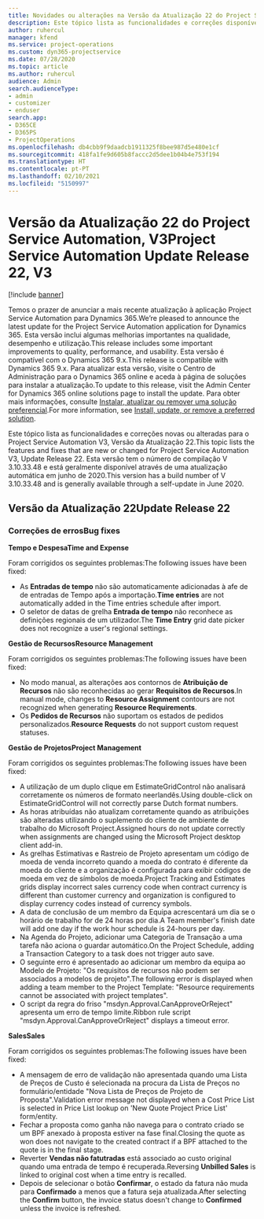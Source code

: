 ```yaml
---
title: Novidades ou alterações na Versão da Atualização 22 do Project Service Automation, V3
description: Este tópico lista as funcionalidades e correções disponíveis no Project Service Automation V3, Versão da Atualização 22, V3.
author: ruhercul
manager: kfend
ms.service: project-operations
ms.custom: dyn365-projectservice
ms.date: 07/28/2020
ms.topic: article
ms.author: ruhercul
audience: Admin
search.audienceType:
- admin
- customizer
- enduser
search.app:
- D365CE
- D365PS
- ProjectOperations
ms.openlocfilehash: db4cbb9f9daadcb1911325f8bee987d5e480e1cf
ms.sourcegitcommit: 418fa1fe9d605b8faccc2d5dee1b04b4e753f194
ms.translationtype: HT
ms.contentlocale: pt-PT
ms.lasthandoff: 02/10/2021
ms.locfileid: "5150997"
---
```

# <a name="project-service-automation-update-release-22-v3"></a><span data-ttu-id="4410a-103">Versão da Atualização 22 do Project Service Automation, V3</span><span class="sxs-lookup"><span data-stu-id="4410a-103">Project Service Automation Update Release 22, V3</span></span>

[!include [banner](../includes/psa-now-project-operations.md)]

<span data-ttu-id="4410a-104">Temos o prazer de anunciar a mais recente atualização à aplicação Project Service Automation para Dynamics 365.</span><span class="sxs-lookup"><span data-stu-id="4410a-104">We’re pleased to announce the latest update for the Project Service Automation application for Dynamics 365.</span></span> <span data-ttu-id="4410a-105">Esta versão inclui algumas melhorias importantes na qualidade, desempenho e utilização.</span><span class="sxs-lookup"><span data-stu-id="4410a-105">This release includes some important improvements to quality, performance, and usability.</span></span> <span data-ttu-id="4410a-106">Esta versão é compatível com o Dynamics 365 9.x.</span><span class="sxs-lookup"><span data-stu-id="4410a-106">This release is compatible with Dynamics 365 9.x.</span></span> <span data-ttu-id="4410a-107">Para atualizar esta versão, visite o Centro de Administração para o Dynamics 365 online e aceda à página de soluções para instalar a atualização.</span><span class="sxs-lookup"><span data-stu-id="4410a-107">To update to this release, visit the Admin Center for Dynamics 365 online solutions page to install the update.</span></span> <span data-ttu-id="4410a-108">Para obter mais informações, consulte [Instalar, atualizar ou remover uma solução preferencial](https://docs.microsoft.com/power-platform/admin/install-remove-preferred-solution).</span><span class="sxs-lookup"><span data-stu-id="4410a-108">For more information, see [Install, update, or remove a preferred solution](https://docs.microsoft.com/power-platform/admin/install-remove-preferred-solution).</span></span>

<span data-ttu-id="4410a-109">Este tópico lista as funcionalidades e correções novas ou alteradas para o Project Service Automation V3, Versão da Atualização 22.</span><span class="sxs-lookup"><span data-stu-id="4410a-109">This topic lists the features and fixes that are new or changed for Project Service Automation V3, Update Release 22.</span></span> <span data-ttu-id="4410a-110">Esta versão tem o número de compilação V 3.10.33.48 e está geralmente disponível através de uma atualização automática em junho de 2020.</span><span class="sxs-lookup"><span data-stu-id="4410a-110">This version has a build number of V 3.10.33.48 and is generally available through a self-update in June 2020.</span></span>

## <a name="update-release-22"></a><span data-ttu-id="4410a-111">Versão da Atualização 22</span><span class="sxs-lookup"><span data-stu-id="4410a-111">Update Release 22</span></span>

### <a name="bug-fixes"></a><span data-ttu-id="4410a-112">Correções de erros</span><span class="sxs-lookup"><span data-stu-id="4410a-112">Bug fixes</span></span>



<span data-ttu-id="4410a-113">**Tempo e Despesa**</span><span class="sxs-lookup"><span data-stu-id="4410a-113">**Time and Expense**</span></span>

<span data-ttu-id="4410a-114">Foram corrigidos os seguintes problemas:</span><span class="sxs-lookup"><span data-stu-id="4410a-114">The following issues have been fixed:</span></span>

- <span data-ttu-id="4410a-115">As **Entradas de tempo** não são automaticamente adicionadas à afe de de entradas de Tempo após a importação.</span><span class="sxs-lookup"><span data-stu-id="4410a-115">**Time entries** are not automatically added in the Time entries schedule after import.</span></span>
- <span data-ttu-id="4410a-116">O seletor de datas de grelha **Entrada de tempo** não reconhece as definições regionais de um utilizador.</span><span class="sxs-lookup"><span data-stu-id="4410a-116">The **Time Entry** grid date picker does not recognize a user's regional settings.</span></span>

<span data-ttu-id="4410a-117">**Gestão de Recursos**</span><span class="sxs-lookup"><span data-stu-id="4410a-117">**Resource Management**</span></span>

<span data-ttu-id="4410a-118">Foram corrigidos os seguintes problemas:</span><span class="sxs-lookup"><span data-stu-id="4410a-118">The following issues have been fixed:</span></span>

- <span data-ttu-id="4410a-119">No modo manual, as alterações aos contornos de **Atribuição de Recursos** não são reconhecidas ao gerar **Requisitos de Recursos**.</span><span class="sxs-lookup"><span data-stu-id="4410a-119">In manual mode, changes to **Resource Assignment** contours are not recognized when generating **Resource Requirements**.</span></span>
- <span data-ttu-id="4410a-120">Os **Pedidos de Recursos** não suportam os estados de pedidos personalizados.</span><span class="sxs-lookup"><span data-stu-id="4410a-120">**Resource Requests** do not support custom request statuses.</span></span>

<span data-ttu-id="4410a-121">**Gestão de Projetos**</span><span class="sxs-lookup"><span data-stu-id="4410a-121">**Project Management**</span></span>

<span data-ttu-id="4410a-122">Foram corrigidos os seguintes problemas:</span><span class="sxs-lookup"><span data-stu-id="4410a-122">The following issues have been fixed:</span></span>

- <span data-ttu-id="4410a-123">A utilização de um duplo clique em EstimateGridControl não analisará corretamente os números de formato neerlandês.</span><span class="sxs-lookup"><span data-stu-id="4410a-123">Using double-click on EstimateGridControl will not correctly parse Dutch format numbers.</span></span>
- <span data-ttu-id="4410a-124">As horas atribuídas não atualizam corretamente quando as atribuições são alteradas utilizando o suplemento do cliente de ambiente de trabalho do Microsoft Project.</span><span class="sxs-lookup"><span data-stu-id="4410a-124">Assigned hours do not update correctly when assignments are changed using the Microsoft Project desktop client add-in.</span></span>
- <span data-ttu-id="4410a-125">As grelhas Estimativas e Rastreio de Projeto apresentam um código de moeda de venda incorreto quando a moeda do contrato é diferente da moeda do cliente e a organização é configurada para exibir códigos de moeda em vez de símbolos de moeda.</span><span class="sxs-lookup"><span data-stu-id="4410a-125">Project Tracking and Estimates grids display incorrect sales currency code when contract currency is different than customer currency and organization is configured to display currency codes instead of currency symbols.</span></span>
- <span data-ttu-id="4410a-126">A data de conclusão de um membro da Equipa acrescentará um dia se o horário de trabalho for de 24 horas por dia.</span><span class="sxs-lookup"><span data-stu-id="4410a-126">A Team member's finish date will add one day if the work hour schedule is 24-hours per day.</span></span>
- <span data-ttu-id="4410a-127">Na Agenda do Projeto, adicionar uma Categoria de Transação a uma tarefa não aciona o guardar automático.</span><span class="sxs-lookup"><span data-stu-id="4410a-127">On the Project Schedule, adding a Transaction Category to a task does not trigger auto save.</span></span>
- <span data-ttu-id="4410a-128">O seguinte erro é apresentado ao adicionar um membro da equipa ao Modelo de Projeto: "Os requisitos de recursos não podem ser associados a modelos de projeto".</span><span class="sxs-lookup"><span data-stu-id="4410a-128">The following error is displayed when adding a team member to the Project Template: "Resource requirements cannot be associated with project templates".</span></span> 
- <span data-ttu-id="4410a-129">O script da regra do friso "msdyn.Approval.CanApproveOrReject" apresenta um erro de tempo limite.</span><span class="sxs-lookup"><span data-stu-id="4410a-129">Ribbon rule script "msdyn.Approval.CanApproveOrReject" displays a timeout error.</span></span>

<span data-ttu-id="4410a-130">**Sales**</span><span class="sxs-lookup"><span data-stu-id="4410a-130">**Sales**</span></span>

<span data-ttu-id="4410a-131">Foram corrigidos os seguintes problemas:</span><span class="sxs-lookup"><span data-stu-id="4410a-131">The following issues have been fixed:</span></span>

- <span data-ttu-id="4410a-132">A mensagem de erro de validação não apresentada quando uma Lista de Preços de Custo é selecionada na procura da Lista de Preços no formulário/entidade "Nova Lista de Preços de Projeto de Proposta".</span><span class="sxs-lookup"><span data-stu-id="4410a-132">Validation error message not displayed when a Cost Price List is selected in Price List lookup on 'New Quote Project Price List' form/entity.</span></span>
- <span data-ttu-id="4410a-133">Fechar a proposta como ganha não navega para o contrato criado se um BPF anexado à proposta estiver na fase final.</span><span class="sxs-lookup"><span data-stu-id="4410a-133">Closing the quote as won does not navigate to the created contract if a BPF attached to the quote is in the final stage.</span></span>
- <span data-ttu-id="4410a-134">Reverter **Vendas não fatutradas** está associado ao custo original quando uma entrada de tempo é recuperada.</span><span class="sxs-lookup"><span data-stu-id="4410a-134">Reversing **Unbilled Sales** is linked to original cost when a time entry is recalled.</span></span>
- <span data-ttu-id="4410a-135">Depois de selecionar o botão **Confirmar**, o estado da fatura não muda para **Confirmado** a menos que a fatura seja atualizada.</span><span class="sxs-lookup"><span data-stu-id="4410a-135">After selecting the **Confirm** button, the invoice status doesn't change to **Confirmed** unless the invoice is refreshed.</span></span>
